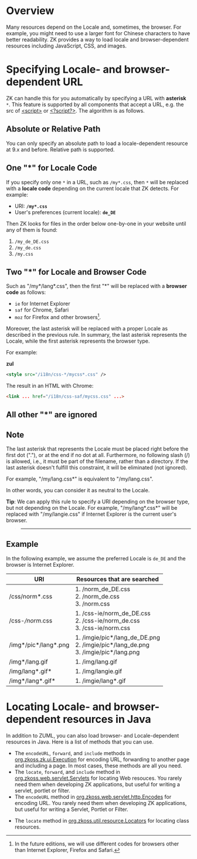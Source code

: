 # Overview

Many resources depend on the Locale and, sometimes, the browser. For
example, you might need to use a larger font for Chinese characters to
have better readability. ZK provides a way to load locale and
browser-dependent resources including JavaScript, CSS, and images.

# Specifying Locale- and browser-dependent URL

ZK can handle this for you automatically by specifying a URL with
**asterisk** `*`. This feature is supported by all components that
accept a URL, e.g. the src of [ \<script\>](/zk_component_ref/script)
or [ \<?script?\>](/zuml_ref/script).
The algorithm is as follows.

## Absolute or Relative Path

You can only specify an absolute path to load a locale-dependent
resource at 9.x and before. Relative path is supported.

## One "\*" for Locale Code

If you specify only one `*` in a URL, such as `/my*.css`, then `*` will
be replaced with a **locale code** depending on the current locale that
ZK detects. For example:

- URI: **`/my*.css`**
- User's preferences (current locale): **`de_DE`**

Then ZK looks for files in the order below one-by-one in your website
until any of them is found:

1.  `/my_de_DE.css`
2.  `/my_de.css`
3.  `/my.css`

## Two "\*" for Locale and Browser Code

Such as "/my\*/lang\*.css", then the first "\*" will be replaced with a
**browser code** as follows:

- `ie` for Internet Explorer
- `saf` for Chrome, Safari
- `moz` for Firefox and other browsers[^1].

Moreover, the last asterisk will be replaced with a proper Locale as
described in the previous rule. In summary, the last asterisk represents
the Locale, while the first asterisk represents the browser type.

For example:

**zul**

```xml
<style src="/i18n/css-*/mycss*.css" />
```

The result in an HTML with Chrome:

```html
<link ... href="/i18n/css-saf/mycss.css" ...>
```

## All other "\*" are ignored

## Note

The last asterisk that represents the Locale must be placed right before
the first dot ("."), or at the end if no dot at all. Furthermore, no
following slash (/) is allowed, i.e., it must be part of the filename,
rather than a directory. If the last asterisk doesn't fulfill this
constraint, it will be eliminated (not ignored).

For example, "/my/lang.css\*" is equivalent to "/my/lang.css".

In other words, you can consider it as neutral to the Locale.

**Tip**: We can apply this rule to specify a URI depending on the
browser type, but not depending on the Locale. For example,
"/my/lang\*.css\*" will be replaced with "/my/langie.css" if Internet
Explorer is the current user's browser.

> ------------------------------------------------------------------------
>
> <references/>

## Example

In the following example, we assume the preferred Locale is `de_DE` and
the browser is Internet Explorer.

| URI | Resources that are searched |
|-----|-----------------------------|
| /css/norm*.css | 1. /norm_de_DE.css<br/>2. /norm_de.css<br/>3. /norm.css |
| /css-*/norm*.css | 1. /css-ie/norm_de_DE.css<br/>2. /css-ie/norm_de.css<br/>3. /css-ie/norm.css |
| /img*/pic*/lang*.png | 1. /imgie/pic*/lang_de_DE.png<br/>2. /imgie/pic*/lang_de.png<br/>3. /imgie/pic*/lang.png |
| /img*/lang.gif | 1. /img/lang.gif |
| /img/lang*.gif* | 1. /img/langie.gif |
| /img*/lang*.gif* | 1. /imgie/lang*.gif |

# Locating Locale- and browser-dependent resources in Java

In addition to ZUML, you can also load browser- and Locale-dependent
resources in Java. Here is a list of methods that you can use.

- The `encodeURL`, `forward`, and `include` methods in
  [org.zkoss.zk.ui.Execution](https://www.zkoss.org/javadoc/latest/zk/org/zkoss/zk/ui/Execution.html) for encoding URL,
  forwarding to another page and including a page. In most cases, these
  methods are all you need.
- The `locate`, `forward`, and `include` method in
  [org.zkoss.web.servlet.Servlets](https://www.zkoss.org/javadoc/latest/zk/org/zkoss/web/servlet/Servlets.html) for locating Web
  resouces. You rarely need them when developing ZK applications, but
  useful for writing a servlet, portlet or filter.
- The `encodeURL` method in
  [org.zkoss.web.servlet.http.Encodes](https://www.zkoss.org/javadoc/latest/zk/org/zkoss/web/servlet/http/Encodes.html) for encoding
  URL. You rarely need them when developing ZK applications, but useful
  for writing a Servlet, Portlet or Filter.

<!-- -->

- The `locate` method in
  [org.zkoss.util.resource.Locators](https://www.zkoss.org/javadoc/latest/zk/org/zkoss/util/resource/Locators.html) for locating class
  resources.

[^1]: In the future editions, we will use different codes for browsers
    other than Internet Explorer, Firefox and Safari.
